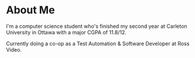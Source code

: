 # About Me

I'm a computer science student who's finished my second year at Carleton University in Ottawa with a major CGPA of 11.8/12.

Currently doing a co-op as a Test Automation & Software Developer at Ross Video.
